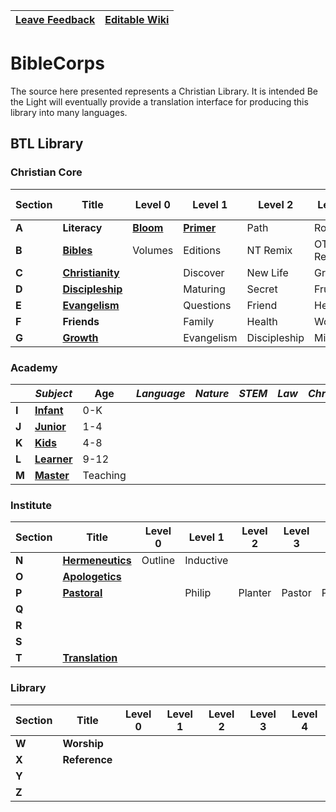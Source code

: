 |[Leave Feedback](https://github.com/BeTheLight/Overview-and-Wiki/issues) | [Editable Wiki](https://github.com/BeTheLight/Overview-and-Wiki/wiki) |
|-|-|
# BibleCorps

The source here presented represents a Christian Library. It is intended Be the Light will eventually provide a translation interface for producing this library into many languages. 

## BTL Library
### Christian Core

|Section| Title            | Level 0 | Level 1 | Level 2 | Level 3 | Level 4 
|-------|------------------|---------|---------|---------|---------|--------
| __A__ | __Literacy__     | __[Bloom](https://bloomlibrary.org/browse?lang=en&langname=English)__   | __[Primer](https://www.literacyevangelism.org/primers)__    | Path    | Road    | __[Dash](https://bookdash.org/books/?s=&languages%5B%5D=en)__ 
| __B__ | __[Bibles](https://github.com/BibleCorps/Guidelines-and-Documentation-Wiki/blob/master/Bibles.md)__       | Volumes | Editions| NT Remix| OT Remix| 
| __C__ | __[Christianity](https://github.com/Be-the-Light/ENG-C-Christianity-PSFM/tree/master/PDF)__ |         | Discover| New Life| Growing |
| __D__ | __[Discipleship](https://github.com/Be-the-Light/ENG-D-Discipleship-PSFM/tree/master/PDF)__ |         | Maturing| Secret  | Fruit   | 
| __E__ | __[Evangelism](https://github.com/Be-the-Light/ENG-E-Evangelism-PSFM)__   |         | Questions  | Friend  | Help! |
| __F__ | __Friends__      |         | Family     | Health  | Work    |  
| __G__ | __[Growth](https://github.com/Be-the-Light/ENG-G-Growth-PSFM)__       |         | Evangelism | Discipleship | Missions | 

### Academy

|       | ___Subject___|Age |_Language_|_Nature_| _STEM_  | _Law_   |_Christ_
|-------|--------------|----|---------|---------|---------|---------|--------
| __I__ | __[Infant](https://github.com/Be-the-Light/ENG-I-Infant-Academy-PSFM)__ | 0-K   |         |         |         |         |
| __J__ | __[Junior](https://github.com/Be-the-Light/ENG-J-Junior-Academy-PSFM)__ | 1-4   |         |         |
| __K__ | __[Kids](https://github.com/Be-the-Light/ENG-K-Kids-Academy-PSFM)__ |4-8     |         |         |
| __L__ | __[Learner](https://github.com/Be-the-Light/ENG-L-Learners-Academy-PSFM)__ |9-12 |         |         | 
| __M__ | __[Master](https://github.com/Be-the-Light/ENG-M-Master-Academy-PSFM)__ |Teaching|       |         |         | 

### Institute

|Section| Title            | Level 0 | Level 1 | Level 2 | Level 3 | Level 4 
|-------|------------------|---------|---------|---------|---------|--------
| __N__ | __[Hermeneutics](https://github.com/Be-the-Light/ENG-N-Hermeneutics-PSFM)__| Outline | Inductive | 
| __O__ | __[Apologetics](https://github.com/Be-the-Light/ENG-O-Apologetics-PSFM)__ |  |  | 
| __P__ | __[Pastoral](https://github.com/Be-the-Light/ENG-P-Pastoral-PSFM)__ |         | Philip | Planter | Pastor | Preacher
| __Q__ | 
| __R__ |
| __S__ |
| __T__ | __[Translation](https://github.com/Be-the-Light/ENG-T-Translation-PSFM)__

### Library

|Section| Title            | Level 0 | Level 1 | Level 2 | Level 3 | Level 4 
|-------|------------------|---------|---------|---------|---------|--------
| __W__ | __Worship__        |         |         | 
| __X__ | __Reference__    | | | |
| __Y__ | 
| __Z__ | 
